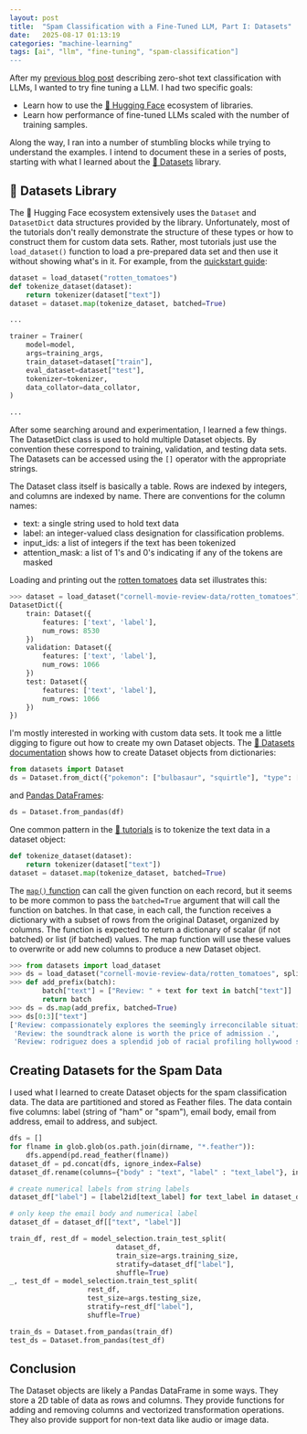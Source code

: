 ```yaml
---
layout: post
title:  "Spam Classification with a Fine-Tuned LLM, Part I: Datasets"
date:   2025-08-17 01:13:19
categories: "machine-learning"
tags: [ai", "llm", "fine-tuning", "spam-classification"]
---
```


After my [previous blog post](https://rnowling.github.io/machine-learning/2025/08/09/zero-shot-spam-classification.html) describing
zero-shot text classification with LLMs, I wanted to try fine tuning a LLM.  I had two specific goals:

* Learn how to use the [🤗 Hugging Face](https://huggingface.co/) ecosystem of libraries.
* Learn how performance of fine-tuned LLMs scaled with the number of training samples.

Along the way, I ran into a number of stumbling blocks while trying to understand the examples.  I intend to document these
in a series of posts, starting with what I learned about the [🤗 Datasets](https://huggingface.co/docs/datasets/index) library.

## 🤗 Datasets Library
The 🤗 Hugging Face ecosystem extensively uses the `Dataset` and `DatasetDict` data structures provided by the
library.  Unfortunately, most of the tutorials don't really demonstrate
the structure of these types or how to construct them for custom data sets.  Rather, most tutorials just use the `load_dataset()`
function to load a pre-prepared data set and then use it without showing what's in it.  For example, from the
[quickstart guide](https://huggingface.co/docs/transformers/en/quicktour#trainer):

```python
dataset = load_dataset("rotten_tomatoes")
def tokenize_dataset(dataset):
    return tokenizer(dataset["text"])
dataset = dataset.map(tokenize_dataset, batched=True)

...

trainer = Trainer(
    model=model,
    args=training_args,
    train_dataset=dataset["train"],
    eval_dataset=dataset["test"],
    tokenizer=tokenizer,
    data_collator=data_collator,
)

...
```

After some searching around and experimentation, I learned a few things.  The DatasetDict class is used to hold multiple Dataset objects.
By convention these correspond to training, validation, and testing data sets.  The Datasets can be accessed using the `[]` operator with the
appropriate strings.

The Dataset class itself is basically a table.  Rows are indexed by integers, and columns are indexed by name. There are conventions for
the column names:

* text: a single string used to hold text data
* label: an integer-valued class designation for classification problems.
* input_ids: a list of integers if the text has been tokenized
* attention_mask: a list of 1's and 0's indicating if any of the tokens are masked

Loading and printing out the [rotten tomatoes](https://huggingface.co/datasets/cornell-movie-review-data/rotten_tomatoes) data set
illustrates this:

```python
>>> dataset = load_dataset("cornell-movie-review-data/rotten_tomatoes")
DatasetDict({
    train: Dataset({
        features: ['text', 'label'],
        num_rows: 8530
    })
    validation: Dataset({
        features: ['text', 'label'],
        num_rows: 1066
    })
    test: Dataset({
        features: ['text', 'label'],
        num_rows: 1066
    })
})
```

I'm mostly interested in working with custom data sets.  It took me a little digging to figure out how to create my own Dataset objects.
The [🤗 Datasets documentation](https://huggingface.co/docs/datasets/create_dataset#from-python-dictionaries) shows how to create Dataset objects from dictionaries:

```python
from datasets import Dataset
ds = Dataset.from_dict({"pokemon": ["bulbasaur", "squirtle"], "type": ["grass", "water"]})
```

and [Pandas DataFrames](https://huggingface.co/docs/datasets/v4.0.0/en/package_reference/main_classes#datasets.Dataset.from_pandas):

```python
ds = Dataset.from_pandas(df)
```

One common pattern in the [🤗 tutorials](https://huggingface.co/docs/transformers/en/quicktour) is to tokenize the text data in a
dataset object:

```python
def tokenize_dataset(dataset):
    return tokenizer(dataset["text"])
dataset = dataset.map(tokenize_dataset, batched=True)
```

The [`map()` function](https://huggingface.co/docs/datasets/package_reference/main_classes#datasets.Dataset.map) can call the given function
on each record, but it seems to be more common to pass the `batched=True` argument that will call the function on batches.  In that case,
in each call, the function receives a dictionary with a subset of rows from the original Dataset, organized by columns.  The function is
expected to return a dictionary of scalar (if not batched) or list (if batched) values.  The map function will use these values to
overwrite or add new columns to produce a new Dataset object.

```python
>>> from datasets import load_dataset
>>> ds = load_dataset("cornell-movie-review-data/rotten_tomatoes", split="validation")
>>> def add_prefix(batch):
        batch["text"] = ["Review: " + text for text in batch["text"]]
        return batch
>>> ds = ds.map(add_prefix, batched=True)
>>> ds[0:3]["text"]
['Review: compassionately explores the seemingly irreconcilable situation between conservative christian parents and their estranged gay and lesbian children .',
 'Review: the soundtrack alone is worth the price of admission .',
 'Review: rodriguez does a splendid job of racial profiling hollywood style--casting excellent latin actors of all ages--a trend long overdue .']
```

## Creating Datasets for the Spam Data
I used what I learned to create Dataset objects for the spam classification data.  The data are partitioned and stored as Feather files.
The data contain five columns: label (string of "ham" or "spam"), email body, email from address, email to address, and subject. 

```python
dfs = []
for flname in glob.glob(os.path.join(dirname, "*.feather")):
    dfs.append(pd.read_feather(flname))
dataset_df = pd.concat(dfs, ignore_index=False)
dataset_df.rename(columns={"body" : "text", "label" : "text_label"}, inplace=True)

# create numerical labels from string labels
dataset_df["label"] = [label2id[text_label] for text_label in dataset_df["text_label"]]

# only keep the email body and numerical label
dataset_df = dataset_df[["text", "label"]]

train_df, rest_df = model_selection.train_test_split(
                          dataset_df,
                          train_size=args.training_size,
                          stratify=dataset_df["label"],
                          shuffle=True)
_, test_df = model_selection.train_test_split(
                   rest_df,
                   test_size=args.testing_size,
                   stratify=rest_df["label"],
                   shuffle=True)

train_ds = Dataset.from_pandas(train_df)
test_ds = Dataset.from_pandas(test_df)
```

## Conclusion
The Dataset objects are likely a Pandas DataFrame in some ways.  They store a 2D table of data as rows and columns.  They provide functions
for adding and removing columns and vectorized transformation operations.  They also provide support for non-text data like audio or image
data.
